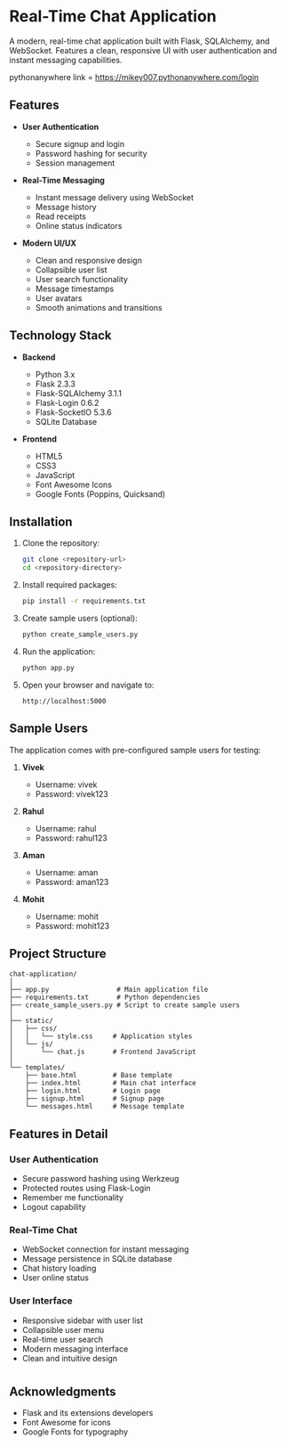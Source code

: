 # Real-Time Chat Application

A modern, real-time chat application built with Flask, SQLAlchemy, and WebSocket. Features a clean, responsive UI with user authentication and instant messaging capabilities.

pythonanywhere link =  https://mikey007.pythonanywhere.com/login

## Features

- **User Authentication**
  - Secure signup and login
  - Password hashing for security
  - Session management

- **Real-Time Messaging**
  - Instant message delivery using WebSocket
  - Message history
  - Read receipts
  - Online status indicators

- **Modern UI/UX**
  - Clean and responsive design
  - Collapsible user list
  - User search functionality
  - Message timestamps
  - User avatars
  - Smooth animations and transitions

## Technology Stack

- **Backend**
  - Python 3.x
  - Flask 2.3.3
  - Flask-SQLAlchemy 3.1.1
  - Flask-Login 0.6.2
  - Flask-SocketIO 5.3.6
  - SQLite Database

- **Frontend**
  - HTML5
  - CSS3
  - JavaScript
  - Font Awesome Icons
  - Google Fonts (Poppins, Quicksand)

## Installation

1. Clone the repository:
   ```bash
   git clone <repository-url>
   cd <repository-directory>
   ```

2. Install required packages:
   ```bash
   pip install -r requirements.txt
   ```

3. Create sample users (optional):
   ```bash
   python create_sample_users.py
   ```

4. Run the application:
   ```bash
   python app.py
   ```

5. Open your browser and navigate to:
   ```
   http://localhost:5000
   ```

## Sample Users

The application comes with pre-configured sample users for testing:

1. **Vivek**
   - Username: vivek
   - Password: vivek123

2. **Rahul**
   - Username: rahul
   - Password: rahul123

3. **Aman**
   - Username: aman
   - Password: aman123

4. **Mohit**
   - Username: mohit
   - Password: mohit123

## Project Structure

```
chat-application/
│
├── app.py                 # Main application file
├── requirements.txt       # Python dependencies
├── create_sample_users.py # Script to create sample users
│
├── static/
│   ├── css/
│   │   └── style.css     # Application styles
│   └── js/
│       └── chat.js       # Frontend JavaScript
│
└── templates/
    ├── base.html         # Base template
    ├── index.html        # Main chat interface
    ├── login.html        # Login page
    ├── signup.html       # Signup page
    └── messages.html     # Message template
```

## Features in Detail

### User Authentication
- Secure password hashing using Werkzeug
- Protected routes using Flask-Login
- Remember me functionality
- Logout capability

### Real-Time Chat
- WebSocket connection for instant messaging
- Message persistence in SQLite database
- Chat history loading
- User online status

### User Interface
- Responsive sidebar with user list
- Collapsible user menu
- Real-time user search
- Modern messaging interface
- Clean and intuitive design

#
## Acknowledgments

- Flask and its extensions developers
- Font Awesome for icons
- Google Fonts for typography
